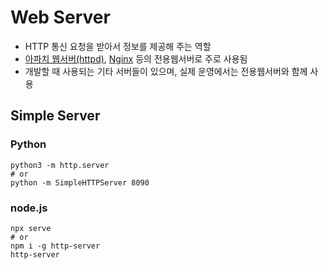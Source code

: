 # Web Server
* HTTP 통신 요청을 받아서 정보를 제공해 주는 역할
* [아파치 웹서버(httpd)](/mib/nginx), [Nginx](/mib/nginx) 등의 전용웹서버로 주로 사용됨
* 개발할 때 사용되는 기타 서버들이 있으며, 실제 운영에서는 전용웹서버와 함께 사용

## Simple Server
### Python
```
python3 -m http.server
# or
python -m SimpleHTTPServer 8090
```

### node.js
```
npx serve
# or
npm i -g http-server
http-server
```
